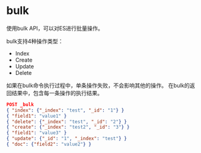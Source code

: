 # bulk

使用bulk API，可以对ES进行批量操作。

bulk支持4种操作类型：
- Index
- Create
- Update
- Delete

如果在bulk命令执行过程中，单条操作失败，不会影响其他的操作。
在bulk的返回结果中，包含每一条操作的执行结果。

```json
POST _bulk
{ "index": {"_index": "test", "_id": "1"} }
{ "field1": "value1" }
{ "delete": {"_index": "test", "_id": "2"} }
{ "create": {"_index": "test2", "_id": "3"} }
{ "field1": "value3" }
{ "update": {"_id": "1", "_index": "test"} }
{ "doc": {"field2": "value2"} }
```